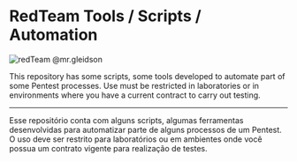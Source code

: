 # RedTeam Tools / Scripts / Automation

![redTeam @mr.gleidson](https://github.com/Mr-Gleidson/RedTeam/assets/71082395/eadd67b4-5554-49e9-8325-a6391bc128c2)

This repository has some scripts, some tools developed to automate part of some Pentest processes. Use must be restricted in laboratories or in environments where you have a current contract to carry out testing.
__________________________________________________________________________________________________________________________________________
Esse repositório conta com alguns scripts, algumas ferramentas desenvolvidas para automatizar parte de alguns processos de um Pentest. O uso deve ser restrito para laboratórios ou em ambientes onde você possua um contrato vigente para realização de testes.
